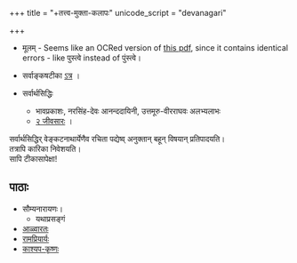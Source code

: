 +++
title = "+तत्त्व-मुक्ता-कलापः"
unicode_script = "devanagari"

+++

- मूलम् - Seems like an OCRed version of [this pdf](https://archive.org/details/tattvamuktakalapa_201701), since it contains identical errors - like पुस्त्वे instead of पुंस्त्वे।


- सर्वाङ्कषटीका [ऽत्र](https://archive.org/details/tattvamuktaakalaapa-sarvankasha-sri-ksv/page/3/mode/2up?view=theater) । 

- सर्वार्थसिद्धिः
  - भावप्रकाशः, नरसिंह-देवः आनन्ददायिनी, उत्तमूरु-वीरराघवः अलभ्यलाभः 
  - [२ जीवसारः](https://archive.org/details/in.ernet.dli.2015.349569/page/253/mode/2up) । 


सर्वार्थसिद्धिर् वेङ्कटनाथार्येणैव रचिता पद्येष्व् अनुक्तान् बहून् विषयान् प्रतिपादयति।  
तत्रापि कारिका निवेशयति।  
सापि टीकासापेक्षा!

## पाठाः
- सौम्यनारायणः। 
  - यथाप्रसङ्गं 
- [आळ्वारतः](https://www.youtube.com/playlist?list=PLog-e7pBcwck24qngVTVJmEHVPcCg9w5R)
- [रामप्रियार्यः]()
- [काश्यप-कृष्णः](https://www.youtube.com/watch?v=dYyrRzJW0pc&list=PLog-e7pBcwckK9xeLxVivG3Wyd7Yk2NqF&index=1)